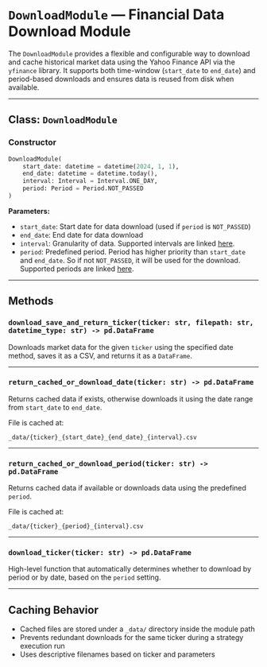 
# `DownloadModule` — Financial Data Download Module

The `DownloadModule` provides a flexible and configurable way to download and cache historical market data using the Yahoo Finance API via the `yfinance` library. It supports both time-window (`start_date` to `end_date`) and period-based downloads and ensures data is reused from disk when available.

---

## Class: `DownloadModule`

### Constructor

```python
DownloadModule(
    start_date: datetime = datetime(2024, 1, 1),
    end_date: datetime = datetime.today(),
    interval: Interval = Interval.ONE_DAY,
    period: Period = Period.NOT_PASSED
)
```

**Parameters:**
- `start_date`: Start date for data download (used if `period` is `NOT_PASSED`)
- `end_date`: End date for data download
- `interval`: Granularity of data. Supported intervals are linked [here](enums/interval.md).
- `period`: Predefined period. Period has higher priority than `start_date` and `end_date`. So if not `NOT_PASSED`, it will be used for the download. Supported periods are linked [here](enums/period.md).

---

## Methods

###  `download_save_and_return_ticker(ticker: str, filepath: str, datetime_type: str) -> pd.DataFrame`

Downloads market data for the given `ticker` using the specified date method, saves it as a CSV, and returns it as a `DataFrame`.

---

### `return_cached_or_download_date(ticker: str) -> pd.DataFrame`

Returns cached data if exists, otherwise downloads it using the date range from `start_date` to `end_date`.

File is cached at:

```
_data/{ticker}_{start_date}_{end_date}_{interval}.csv
```

---

### `return_cached_or_download_period(ticker: str) -> pd.DataFrame`

Returns cached data if available or downloads data using the predefined `period`.

File is cached at:

```
_data/{ticker}_{period}_{interval}.csv
```

---

###  `download_ticker(ticker: str) -> pd.DataFrame`

High-level function that automatically determines whether to download by period or by date, based on the `period` setting.

---

## Caching Behavior

- Cached files are stored under a `_data/` directory inside the module path
- Prevents redundant downloads for the same ticker during a strategy execution run
- Uses descriptive filenames based on ticker and parameters
